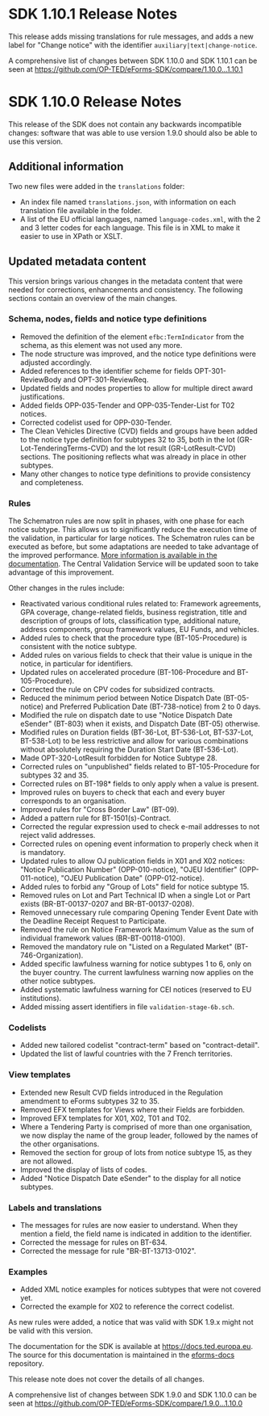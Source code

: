 # SDK 1.10.1 Release Notes

This release adds missing translations for rule messages, and adds a new label for "Change notice" with the identifier `auxiliary|text|change-notice`.

A comprehensive list of changes between SDK 1.10.0 and SDK 1.10.1 can be seen at <https://github.com/OP-TED/eForms-SDK/compare/1.10.0...1.10.1>

# SDK 1.10.0 Release Notes

This release of the SDK does not contain any backwards incompatible changes: software that was able to use version 1.9.0 should also be able to use this version.

## Additional information

Two new files were added in the `translations` folder:

* An index file named `translations.json`, with information on each translation file available in the folder.
* A list of the EU official languages, named `language-codes.xml`, with the 2 and 3 letter codes for each language. This file is in XML to make it easier to use in XPath or XSLT.

## Updated metadata content

This version brings various changes in the metadata content that were needed for corrections, enhancements and consistency. The following sections contain an overview of the main changes.

### Schema, nodes, fields and notice type definitions

* Removed the definition of the element `efbc:TermIndicator` from the schema, as this element was not used any more.
* The node structure was improved, and the notice type definitions were adjusted accordingly.
* Added references to the identifier scheme for fields OPT-301-ReviewBody and OPT-301-ReviewReq.
* Updated fields and nodes properties to allow for multiple direct award justifications.
* Added fields OPP-035-Tender and OPP-035-Tender-List for T02 notices.
* Corrected codelist used for OPP-030-Tender.
* The Clean Vehicles Directive (CVD) fields and groups have been added to the notice type definition for subtypes 32 to 35, both in the lot (GR-Lot-TenderingTerms-CVD) and the lot result (GR-LotResult-CVD) sections. The positioning reflects what was already in place in other subtypes.
* Many other changes to notice type definitions to provide consistency and completeness.

### Rules

The Schematron rules are now split in phases, with one phase for each notice subtype. This allows us to significantly reduce the execution time of the validation, in particular for large notices. The Schematron rules can be executed as before, but some adaptations are needed to take advantage of the improved performance. [More information is available in the documentation](https://docs.ted.europa.eu/eforms/1.10/schematrons/index.html). The Central Validation Service will be updated soon to take advantage of this improvement.

Other changes in the rules include:

* Reactivated various conditional rules related to: Framework agreements, GPA coverage, change-related fields, business registration, title and description of groups of lots, classification type, additional nature, address components, group framework values, EU Funds, and vehicles.
* Added rules to check that the procedure type (BT-105-Procedure) is consistent with the notice subtype.
* Added rules on various fields to check that their value is unique in the notice, in particular for identifiers.
* Updated rules on accelerated procedure (BT-106-Procedure and BT-105-Procedure).
* Corrected the rule on CPV codes for subsidized contracts.
* Reduced the minimum period between Notice Dispatch Date (BT-05-notice) and Preferred Publication Date (BT-738-notice) from 2 to 0 days.
* Modified the rule on dispatch date to use "Notice Dispatch Date eSender" (BT-803) when it exists, and Dispatch Date (BT-05) otherwise.
* Modified rules on Duration fields (BT-36-Lot, BT-536-Lot, BT-537-Lot, BT-538-Lot) to be less restrictive and allow for various combinations without absolutely requiring the Duration Start Date (BT-536-Lot).
* Made OPT-320-LotResult forbidden for Notice Subtype 28.
* Corrected rules on "unpublished" fields related to BT-105-Procedure for subtypes 32 and 35.
* Corrected rules on BT-198* fields to only apply when a value is present.
* Improved rules on buyers to check that each and every buyer corresponds to an organisation.
* Improved rules for "Cross Border Law" (BT-09).
* Added a pattern rule for BT-1501(s)-Contract.
* Corrected the regular expression used to check e-mail addresses to not reject valid addresses.
* Corrected rules on opening event information to properly check when it is mandatory.
* Updated rules to allow OJ publication fields in X01 and X02 notices: "Notice Publication Number" (OPP-010-notice), "OJEU Identifier" (OPP-011-notice), "OJEU Publication Date" (OPP-012-notice).
* Added rules to forbid any "Group of Lots" field for notice subtype 15.
* Removed rules on Lot and Part Technical ID when a single Lot or Part exists (BR-BT-00137-0207 and BR-BT-00137-0208).
* Removed unnecessary rule comparing Opening Tender Event Date with the Deadline Receipt Request to Participate.
* Removed the rule on Notice Framework Maximum Value as the sum of individual framework values (BR-BT-00118-0100).
* Removed the mandatory rule on "Listed on a Regulated Market" (BT-746-Organization).
* Added specific lawfulness warning for notice subtypes 1 to 6, only on the buyer country. The current lawfulness warning now applies on the other notice subtypes.
* Added systematic lawfulness warning for CEI notices (reserved to EU institutions).
* Added missing assert identifiers in file `validation-stage-6b.sch`.

### Codelists

* Added new tailored codelist "contract-term" based on "contract-detail".
* Updated the list of lawful countries with the 7 French territories.

### View templates

* Extended new Result CVD fields introduced in the Regulation amendment to eForms subtypes 32 to 35.
* Removed EFX templates for Views where their Fields are forbidden.
* Improved EFX templates for X01, X02, T01 and T02.
* Where a Tendering Party is comprised of more than one organisation, we now display the name of the group leader, followed by the names of the other organisations.
* Removed the section for group of lots from notice subtype 15, as they are not allowed.
* Improved the display of lists of codes.
* Added "Notice Dispatch Date eSender" to the display for all notice subtypes.

### Labels and translations

* The messages for rules are now easier to understand. When they mention a field, the field name is indicated in addition to the identifier.
* Corrected the message for rules on BT-634.
* Corrected the message for rule "BR-BT-13713-0102".

### Examples

* Added XML notice examples for notices subtypes that were not covered yet.
* Corrected the example for X02 to reference the correct codelist.


As new rules were added, a notice that was valid with SDK 1.9.x might not be valid with this version.

The documentation for the SDK is available at <https://docs.ted.europa.eu>. The source for this documentation is maintained in the [eforms-docs](https://github.com/OP-TED/eforms-docs) repository.

This release note does not cover the details of all changes.

A comprehensive list of changes between SDK 1.9.0 and SDK 1.10.0 can be seen at <https://github.com/OP-TED/eForms-SDK/compare/1.9.0...1.10.0>
